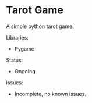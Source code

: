 # Tarot Game
A simple python tarot game.

Libraries: 
- Pygame

Status: 
- Ongoing

Issues:
- Incomplete, no known issues.

